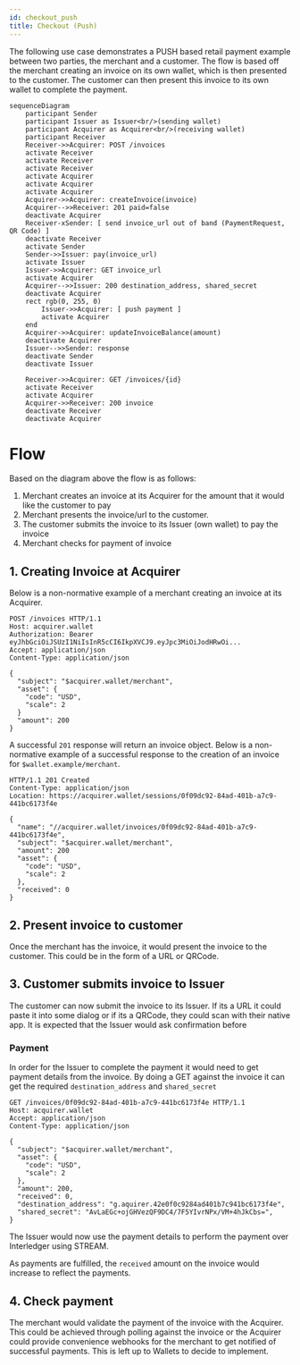 ```yaml
---
id: checkout_push
title: Checkout (Push)
---
```


The following use case demonstrates a PUSH based retail payment example between two parties, the merchant and
a customer. The flow is based off the merchant creating an invoice on its own wallet, which is then presented to the customer. 
The customer can then present this invoice to its own wallet to complete the payment.

```mermaid
sequenceDiagram
    participant Sender
    participant Issuer as Issuer<br/>(sending wallet)
    participant Acquirer as Acquirer<br/>(receiving wallet)
    participant Receiver
    Receiver->>Acquirer: POST /invoices
    activate Receiver
    activate Receiver
    activate Receiver
    activate Acquirer
    activate Acquirer
    activate Acquirer
    Acquirer->>Acquirer: createInvoice(invoice)
    Acquirer-->>Receiver: 201 paid=false
    deactivate Acquirer
    Receiver-xSender: [ send invoice_url out of band (PaymentRequest, QR Code) ]
    deactivate Receiver
    activate Sender
    Sender->>Issuer: pay(invoice_url)
    activate Issuer
    Issuer->>Acquirer: GET invoice_url
    activate Acquirer
    Acquirer-->>Issuer: 200 destination_address, shared_secret
    deactivate Acquirer
    rect rgb(0, 255, 0)
        Issuer->>Acquirer: [ push payment ]
        activate Acquirer
    end
    Acquirer->>Acquirer: updateInvoiceBalance(amount)
    deactivate Acquirer
    Issuer-->>Sender: response
    deactivate Sender
    deactivate Issuer
    
    Receiver->>Acquirer: GET /invoices/{id}
    activate Receiver
    activate Acquirer
    Acquirer->>Receiver: 200 invoice
    deactivate Receiver
    deactivate Acquirer
```

# Flow

Based on the diagram above the flow is as follows:
1. Merchant creates an invoice at its Acquirer for the amount that it would like the customer to pay
2. Merchant presents the invoice/url to the customer.
3. The customer submits the invoice to its Issuer (own wallet) to pay the invoice
4. Merchant checks for payment of invoice

## 1. Creating Invoice at Acquirer

Below is a non-normative example of a merchant creating an invoice at its Acquirer.

```http
POST /invoices HTTP/1.1
Host: acquirer.wallet
Authorization: Bearer eyJhbGciOiJSUzI1NiIsInR5cCI6IkpXVCJ9.eyJpc3MiOiJodHRwOi...
Accept: application/json
Content-Type: application/json

{
  "subject": "$acquirer.wallet/merchant",
  "asset": {
    "code": "USD",
    "scale": 2
  }
  "amount": 200
}
```

A successful `201` response will return an invoice object. Below is a non-normative example of a successful response to 
the creation of an invoice for `$wallet.example/merchant`.

```http
HTTP/1.1 201 Created
Content-Type: application/json
Location: https://acquirer.wallet/sessions/0f09dc92-84ad-401b-a7c9-441bc6173f4e

{
  "name": "//acquirer.wallet/invoices/0f09dc92-84ad-401b-a7c9-441bc6173f4e",
  "subject": "$acquirer.wallet/merchant",
  "amount": 200
  "asset": {
    "code": "USD",
    "scale": 2
  },
  "received": 0
}
```

## 2. Present invoice to customer

Once the merchant has the invoice, it would present the invoice to the customer. This could be in the form of a URL or
QRCode.

## 3. Customer submits invoice to Issuer

The customer can now submit the invoice to its Issuer. If its a URL it could paste it into some dialog or if its a QRCode,
they could scan with their native app. It is expected that the Issuer would ask confirmation before 

### Payment

In order for the Issuer to complete the payment it would need to get payment details from the invoice. By doing a GET against
the invoice it can get the required `destination_address` and `shared_secret`

```http
GET /invoices/0f09dc92-84ad-401b-a7c9-441bc6173f4e HTTP/1.1
Host: acquirer.wallet
Accept: application/json
Content-Type: application/json

{
  "subject": "$acquirer.wallet/merchant",
  "asset": {
    "code": "USD",
    "scale": 2
  },
  "amount": 200,
  "received": 0,
  "destination_address": "g.aquirer.42e0f0c9284ad401b7c941bc6173f4e",
  "shared_secret": "AvLaEGc+ojGHVezQF9DC4/7F5YIvrNPx/VM+4hJkCbs=",
}
```

The Issuer would now use the payment details to perform the payment over Interledger using STREAM. 

As payments are fulfilled, the `received` amount on the invoice would increase to reflect the payments.

## 4. Check payment

The merchant would validate the payment of the invoice with the Acquirer. This could be achieved through polling against the invoice
or the Acquirer could provide convenience webhooks for the merchant to get notified of successful payments. This is left up to Wallets to
decide to implement.
